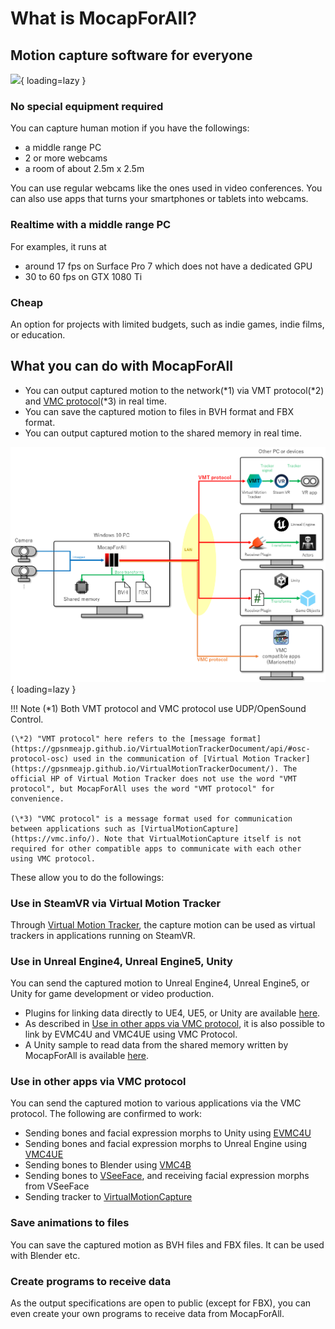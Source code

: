 # What is MocapForAll?

## Motion capture software for everyone

![](images/App-Demo.gif){ loading=lazy }

### No special equipment required

You can capture human motion if you have the followings:

- a middle range PC
- 2 or more webcams
- a room of about 2.5m x 2.5m

You can use regular webcams like the ones used in video conferences. You can also use apps that turns your smartphones or tablets into webcams.

### Realtime with a middle range PC

For examples, it runs at 

- around 17 fps on Surface Pro 7 which does not have a dedicated GPU
- 30 to 60 fps on GTX 1080 Ti

### Cheap

An option for projects with limited budgets, such as indie games, indie films, or education.

## What you can do with MocapForAll

- You can output captured motion to the network(\*1) via VMT protocol(\*2) and [VMC protocol](https://protocol.vmc.info/english)(\*3) in real time. 
- You can save the captured motion to files in BVH format and FBX format.
- You can output captured motion to the shared memory in real time.

![](images/App-Overview.png){ loading=lazy }

!!! Note
    (\*1) Both VMT protocol and VMC protocol use UDP/OpenSound Control.

    (\*2) "VMT protocol" here refers to the [message format](https://gpsnmeajp.github.io/VirtualMotionTrackerDocument/api/#osc-protocol-osc) used in the communication of [Virtual Motion Tracker](https://gpsnmeajp.github.io/VirtualMotionTrackerDocument/). The official HP of Virtual Motion Tracker does not use the word "VMT protocol", but MocapForAll uses the word "VMT protocol" for convenience.  

    (\*3) "VMC protocol" is a message format used for communication between applications such as [VirtualMotionCapture](https://vmc.info/). Note that VirtualMotionCapture itself is not required for other compatible apps to communicate with each other using VMC protocol.

These allow you to do the followings:

### Use in SteamVR via Virtual Motion Tracker

Through [Virtual Motion Tracker](https://gpsnmeajp.github.io/VirtualMotionTrackerDocument/), the capture motion can be used as virtual trackers in applications running on SteamVR.

### Use in Unreal Engine4, Unreal Engine5, Unity

You can send the captured motion to Unreal Engine4, Unreal Engine5, or Unity for game development or video production.  

- Plugins for linking data directly to UE4, UE5, or Unity are available [here](https://booth.pm/ja/items/3026430).  
- As described in [Use in other apps via VMC protocol](#use-in-other-apps-via-vmc-protocol), it is also possible to link by EVMC4U and VMC4UE using VMC Protocol.
- A Unity sample to read data from the shared memory written by MocapForAll is available [here](https://github.com/Akiya-Research-Institute/MocapForAll-SharedMemory-Plugin-for-Unity).

### Use in other apps via VMC protocol

You can send the captured motion to various applications via the VMC protocol. The following are confirmed to work:

- Sending bones and facial expression morphs to Unity using [EVMC4U](https://github.com/gpsnmeajp/EasyVirtualMotionCaptureForUnity)
- Sending bones and facial expression morphs to Unreal Engine using [VMC4UE](https://github.com/HAL9HARUKU/VMC4UE)
- Sending bones to Blender using [VMC4B](https://tonimono.booth.pm/items/3432915)
- Sending bones to [VSeeFace](https://www.vseeface.icu/), and receiving facial expression morphs from VSeeFace
- Sending tracker to [VirtualMotionCapture](https://vmc.info/)

### Save animations to files

You can save the captured motion as BVH files and FBX files. It can be used with Blender etc.

### Create programs to receive data

As the output specifications are open to public (except for FBX), you can even create your own programs to receive data from MocapForAll.